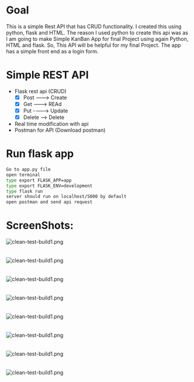 # Goal
This is a simple Rest API that has CRUD functionality. I created this using python, flask and HTML. The reason I  used python to create this api was as I am going to make Simple KanBan App for final Project using again Python, HTML and flask. So, This API will be helpful for my final Project. The app  has a simple front end as a login form. 
 

# Simple REST API
- Flask rest api (CRUD)
    - [x] Post ---> Create
    - [x] Get  ---> REAd
    - [x] Put ----> Update
    - [x] Delete --> Delete
- Real time modification with api
- Postman for API (Download postman)

# Run flask app
```bash
Go to app.py file
open terminal
type export FLASK_APP=app
type export FLASK_ENV=development
type flask run
server should run on localhost/5000 by default
open postman and send api request
```

# ScreenShots: 
![clean-test-build1.png](flask-rest/screenshots/form.png)<br/> <br/> <br/>
![clean-test-build1.png](flask-rest/screenshots/1.png)<br/> <br/> <br/>
![clean-test-build1.png](flask-rest/screenshots/2.5.png)<br/> <br/> <br/>
![clean-test-build1.png](flask-rest/screenshots/1.5.png)<br/> <br/> <br/>
![clean-test-build1.png](flask-rest/screenshots/2.png)<br/> <br/> <br/>
![clean-test-build1.png](flask-rest/screenshots/3.png)<br/> <br/> <br/>
![clean-test-build1.png](flask-rest/screenshots/beforedelete.png)<br/> <br/> <br/>
![clean-test-build1.png](flask-rest/screenshots/afterdelete.png)